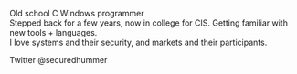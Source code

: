 Old school C Windows programmer   
Stepped back for a few years, now in college for CIS. Getting familiar with new tools + languages.  
I love systems and their security, and markets and their participants.   
  
Twitter @securedhummer

<!---
cchummer/cchummer is a ✨ special ✨ repository because its `README.md` (this file) appears on your GitHub profile.
You can click the Preview link to take a look at your changes.
--->
